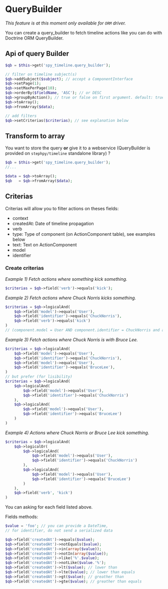 QueryBuilder
============

*This feature is at this moment only available for `ORM` driver.*

You can create a query_builder to fetch timeline actions like you can do with Doctrine ORM QueryBuilder.

## Api of query Builder

```php
$qb = $this->get('spy_timeline.query_builder');

// filter on timeline subject(s)
$qb->addSubject($subject); // accept a ComponentInterface
$qb->setPage(1);
$qb->setMaxPerPage(10);
$qb->orderBy($fieldName, 'ASC'); // or DESC
$qb->groupByAction(); // true or false on first argument. default: true
$qb->toArray();
$qb->fromArray($data);

// add filters
$qb->setCriterias($criterias); // see explanation below

```

## Transform to array

You want to store the query **or** give it to a webservice (QueryBuilder is provided on `stephpy/timeline` standalone library) ?

```php
$qb = $this->get('spy_timeline.query_builder');
//...

$data = $qb->toArray();
$qb   = $qb->fromArray($data);
```

## Criterias

Criterias will allow you to filter actions on theses fields:

- context
- createdAt: Date of timeline propagation
- verb
- type: Type of component (on ActionComponent table), see examples below
- text: Text on ActionComponent
- model
- identifier


### Create criterias

*Example 1) Fetch actions where something kick something.*

```php
$criterias = $qb->field('verb')->equals('kick');
```

*Example 2) Fetch actions where Chuck Norris kicks something.*

```php
$criterias = $qb->logicalAnd(
	$qb->field('model')->equals('User'),
	$qb->field('identifier')->equals('ChuckNorris'),
	$qb->field('verb')->equals('kick')
)
// (component.model = User AND component.identifier = ChuckNorris and actionComponent.verb = kick)
```

*Example 3) Fetch actions where Chuck Norris is with Bruce Lee.*

```php
$criterias = $qb->logicalAnd(
	$qb->field('model')->equals('User'),
	$qb->field('identifier')->equals('ChuckNorris'),
	$qb->field('model')->equals('User'),
	$qb->field('identifier')->equals('BruceLee'),
)
// but prefer (for lisibility)
$criterias = $qb->logicalAnd(
	$qb->logicalAnd(
		$qb->field('model')->equals('User'),
		$qb->field('identifier')->equals('ChuckNorris')
	),
	$qb->logicalAnd(
		$qb->field('model')->equals('User'),
		$qb->field('identifier')->equals('BruceLee')
	)
)
```

*Example 4) Actions where Chuck Norris or Bruce Lee kick something.*

```php
$criterias = $qb->logicalAnd(
	$qb->logicalOr(
		$qb->logicalAnd(
			$qb->field('model')->equals('User'),
			$qb->field('identifier')->equals('ChuckNorris')
		),
		$qb->logicalAnd(
			$qb->field('model')->equals('User'),
			$qb->field('identifier')->equals('BruceLee')
		)
	),
	$qb->field('verb', 'kick')
)
```

You can asking for each field listed above.

Fields methods:

```php
$value = 'foo'; // you can provide a DateTime, 
// for identifier, do not send a serialized data

$qb->field('createdAt')->equals($value);
$qb->field('createdAt')->notEquals($value);
$qb->field('createdAt')->in(array($value));
$qb->field('createdAt')->notIn(array($value));
$qb->field('createdAt')->like('%'.$value);
$qb->field('createdAt')->notLike($value.'%');
$qb->field('createdAt')->lt($value); // lower than
$qb->field('createdAt')->lte($value); // lower than equals
$qb->field('createdAt')->gt($value); // greather than
$qb->field('createdAt')->gte($value); // greather than equals
```